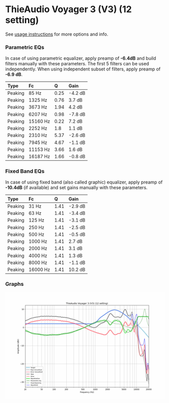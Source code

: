 # ThieAudio Voyager 3 (V3) (12 setting)
See [usage instructions](https://github.com/jaakkopasanen/AutoEq#usage) for more options and info.

### Parametric EQs
In case of using parametric equalizer, apply preamp of **-6.4dB** and build filters manually
with these parameters. The first 5 filters can be used independently.
When using independent subset of filters, apply preamp of **-6.9 dB**.

| Type    | Fc       |    Q | Gain    |
|:--------|:---------|:-----|:--------|
| Peaking | 85 Hz    | 0.25 | -4.2 dB |
| Peaking | 1325 Hz  | 0.76 | 3.7 dB  |
| Peaking | 3673 Hz  | 1.94 | 4.2 dB  |
| Peaking | 6207 Hz  | 0.98 | -7.8 dB |
| Peaking | 15160 Hz | 0.22 | 7.2 dB  |
| Peaking | 2252 Hz  | 1.8  | 1.1 dB  |
| Peaking | 2310 Hz  | 5.37 | -2.6 dB |
| Peaking | 7945 Hz  | 4.67 | -1.1 dB |
| Peaking | 11153 Hz | 3.66 | 1.6 dB  |
| Peaking | 16187 Hz | 1.66 | -0.8 dB |

### Fixed Band EQs
In case of using fixed band (also called graphic) equalizer, apply preamp of **-10.4dB**
(if available) and set gains manually with these parameters.

| Type    | Fc       |    Q | Gain    |
|:--------|:---------|:-----|:--------|
| Peaking | 31 Hz    | 1.41 | -2.9 dB |
| Peaking | 63 Hz    | 1.41 | -3.4 dB |
| Peaking | 125 Hz   | 1.41 | -3.1 dB |
| Peaking | 250 Hz   | 1.41 | -2.5 dB |
| Peaking | 500 Hz   | 1.41 | -0.5 dB |
| Peaking | 1000 Hz  | 1.41 | 2.7 dB  |
| Peaking | 2000 Hz  | 1.41 | 3.1 dB  |
| Peaking | 4000 Hz  | 1.41 | 1.3 dB  |
| Peaking | 8000 Hz  | 1.41 | -1.1 dB |
| Peaking | 16000 Hz | 1.41 | 10.2 dB |

### Graphs
![](./ThieAudio%20Voyager%203%20(V3)%20(12%20setting).png)